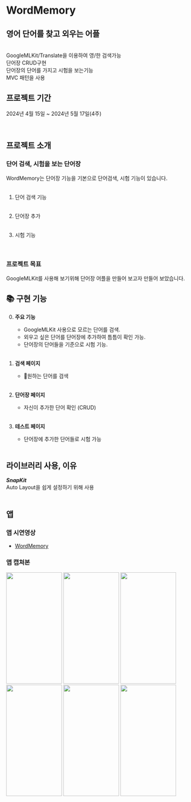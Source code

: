 # WordMemory
## 영어 단어를 찾고 외우는 어플

<br/>GoogleMLKit/Translate을 이용하여 영/한 검색가능
<br/>단어장 CRUD구현
<br/>단어장의 단어를 가지고 시험을 보는기능 
<br/>MVC 패턴을 사용
<br/>
## 프로젝트 기간
2024년 4월 15일 ~ 2024년 5월 17일(4주)

<br>

##  프로젝트 소개 
### 단어 검색, 시험을 보는 단어장
WordMemory는 단어장 기능을 기본으로 단어검색, 시험 기능이 있습니다. <br>
<br>

1. 단어 검색 기능 <br>
    <br>

2. 단어장 추가 <br>
    <br>

3. 시험 기능 <br>
    <br><br>
   
### 프로젝트 목표
GoogleMLKit를 사용해 보기위해 단어장 어플을 만들어 보고자 만들어 보았습니다. <br>

## 📚 구현 기능
0. **주요 기능**
   - GoogleMLKit 사용으로 모르는 단어를 검색.
   - 외우고 싶은 단어를 단어장에 추가하여 틈틈이 확인 가능.
   - 단어장의 단어들을 기준으로 시험 기능.
   
   <br>

1. **검색 페이지**
   - 원하는 단어를 검색
   
   <br>

2. **단어장 페이지**
   - 자신이 추가한 단어 확인 (CRUD) 

   <br>
   
3. **테스트 페이지**
   - 단어장에 추가한 단어들로 시험 가능 

   <br>
   
##  라이브러리 사용, 이유
 ***SnapKit*** <br>
    Auto Layout을 쉽게 설정하기 위해 사용   
<br>
## 앱 
### 앱 시연영상
- [WordMemory](https://www.youtube.com/watch?v=3U3NDsthJQ0)
### 앱 캡쳐본
<img src="https://github.com/JeongKiKi/WordMemory/assets/125369115/eb6edbed-9cf9-49c2-9af1-5ea8d965a73a" width="150" height="300"/>
<img src="https://github.com/JeongKiKi/WordMemory/assets/125369115/4692aa3b-5245-4a8b-b618-25c9a3a4b158" width="150" height="300"/>
<img src="https://github.com/JeongKiKi/WordMemory/assets/125369115/eca4bb45-72db-4fc3-b753-e2823574cff5" width="150" height="300"/>
<img src="https://github.com/JeongKiKi/WordMemory/assets/125369115/6d7701b4-a8bf-4b95-bd62-8eed87531399" width="150" height="300"/>
<img src="https://github.com/JeongKiKi/WordMemory/assets/125369115/45091bb3-426d-45ce-85f6-444c23e688d5" width="150" height="300"/>
<img src="https://github.com/JeongKiKi/WordMemory/assets/125369115/ee1d6776-c844-48d1-9c85-cdb0ff7fbe9c" width="150" height="300"/>


